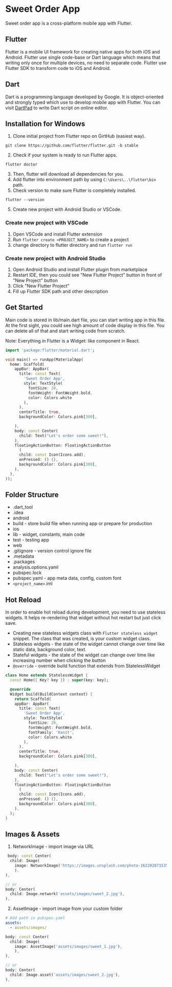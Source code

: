 # Sweet Order App

Sweet order app is a cross-platform mobile app with Flutter.

## Flutter

Flutter is a mobile UI framework for creating native apps for both iOS and Android. Flutter use single code-base or Dart language which means that writing only once for multiple devices, no need to separate code. Flutter use Flutter SDK to transform code to iOS and Android.

## Dart

Dart is a programming language developed by Google. It is object-oriented and strongly typed which use to develop mobile app with Flutter. You can visit [DartPad](https://dartpad.dev/?) to write Dart script on online editor.

## Installation for Windows

1. Clone initial project from Flutter repo on GirtHub (easiest way).

```
git clone https://github.com/flutter/flutter.git -b stable

```

2. Check if your system is ready to run Flutter apps.

```
flutter doctor
```

3. Then, flutter will download all dependencies for you.
4. Add flutter into environment path by using `C:\Users\..\flutter\bin` path.
5. Check version to make sure Flutter is completely installed.

```
flutter --version
```

5. Create new project with Android Studio or VSCode.

### Create new project with VSCode

1. Open VSCode and install Flutter extension
2. Run `flutter create <PROJECT_NAME>` to create a project
3. change directory to flutter directory and run `flutter run`

### Create new project with Android Studio

1. Open Android Studio and install Flutter plugin from marketplace
2. Restart IDE, then you could see "New Flutter Project" button in front of "New Project" button
3. Click "New Flutter Project"
4. Fill up Flutter SDK path and other description

## Get Started

Main code is stored in lib/main.dart file, you can start writing app in this file. At the first sight,
you could see high amount of code display in this file. You can delete all of that and start writing code from scratch.

Note: Everything in Flutter is a Widget: like component in React.

```dart
import 'package:flutter/material.dart';

void main() => runApp(MaterialApp(
  home: Scaffold(
    appBar: AppBar(
      title: const Text(
        'Sweet Order App',
        style: TextStyle(
          fontSize: 20,
          fontWeight: FontWeight.bold,
          color: Colors.white
        ),
      ),
      centerTitle: true,
      backgroundColor: Colors.pink[300],

    ),
    body: const Center(
      child: Text("Let's order some sweet!"),
    ),
    floatingActionButton: FloatingActionButton
      (
      child: const Icon(Icons.add),
      onPressed: () {},
      backgroundColor: Colors.pink[300],
    ),
  ),
));

```

## Folder Structure

- .dart_tool
- .idea
- android
- build - store build file when running app or prepare for production
- ios
- lib - widget, constants, main code
- test - testing app
- web
- .gitignore - version control ignore file
- .metadata
- .packages
- analysis.options.yaml
- pubspec.lock
- pubspec.yaml - app meta data, config, custom font
- `<project_name>`.iml

## Hot Reload

In order to enable hot reload during development, you need to use stateless widgets. It helps re-rendering that widget without hot restart but just click save.

- Creating new stateless widgets class with `Flutter stateless widget` snippet. The class that was created, is your custom widget class.
- Stateless widgets - the state of the widget cannot change over time like static data, background color, text.
- Stateful widgets - the state of the widget can change over time like increasing number when clicking the button
- `@override` - override build function that extends from StatelessWidget

```dart
class Home extends StatelessWidget {
  const Home({ Key? key }) : super(key: key);

  @override
  Widget build(BuildContext context) {
    return Scaffold(
    appBar: AppBar(
      title: const Text(
        'Sweet Order App',
        style: TextStyle(
          fontSize: 20,
          fontWeight: FontWeight.bold,
          fontFamily: 'Kanit',
          color: Colors.white
        ),
      ),
      centerTitle: true,
      backgroundColor: Colors.pink[300],

    ),
    body: const Center(
      child: Text("Let's order some sweet!"),
    ),
    floatingActionButton: FloatingActionButton
      (
      child: const Icon(Icons.add),
      onPressed: () {},
      backgroundColor: Colors.pink[300],
    ),
  );
}
```

## Images & Assets

1. NetworkImage - import image via URL

```dart
 body: const Center(
  child: Image(
    image: NetworkImage('https://images.unsplash.com/photo-1622028715355-ec58f12a7f9c?ixlib=rb-1.2.1&ixid=MnwxMjA3fDB8MHxwaG90by1wYWdlfHx8fGVufDB8fHx8&auto=format&fit=crop&w=433&q=80'),
    ),
),

// or
body: Center(
  child: Image.network('assets/images/sweet_2.jpg'),
),

```

2. AssetImage - import image from your custom folder

```yaml
# Add path in pubspec.yaml
assets:
  - assets/images/
```

```dart
body: const Center(
  child: Image(
    image: AssetImage('assets/images/sweet_1.jpg'),
    ),
),

// or
body: Center(
  child: Image.asset('assets/images/sweet_2.jpg'),
),
```

